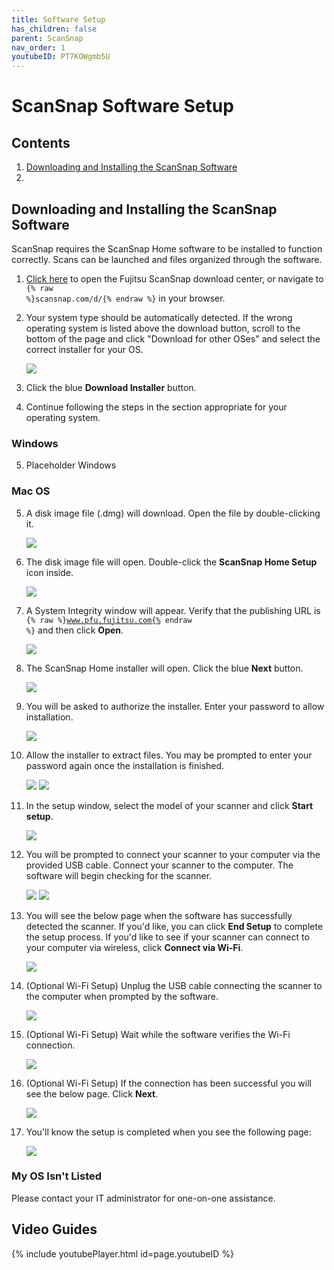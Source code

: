 ```yaml
---
title: Software Setup
has_children: false
parent: ScanSnap
nav_order: 1
youtubeID: PT7KOWgmb5U
---
```


# ScanSnap Software Setup

## Contents
1. <a href="#downloading-and-installing-the-scansnap-software">Downloading and Installing the ScanSnap Software</a>
2.

## Downloading and Installing the ScanSnap Software

ScanSnap requires the ScanSnap Home software to be installed to function correctly. Scans can be launched and files organized through the software.

1. <a href="scansnap.com/d/">Click here</a> to open the Fujitsu ScanSnap download center, or navigate to <code>{% raw %}scansnap.com/d/{% endraw %}</code> in your browser.
2. Your system type should be automatically detected. If the wrong operating system is listed above the download button, scroll to the bottom of the page and click "Download for other OSes" and select the correct installer for your OS.

     <a class="image" href="/assets/scansnap/macSoftware01.png"><img src="/assets/scansnap/macSoftware01.png" /></a>

3. Click the blue **Download Installer** button.
4. Continue following the steps in the section appropriate for your operating system.

### Windows
5. Placeholder Windows

### Mac OS
5. A disk image file (.dmg) will download. Open the file by double-clicking it.

     <a class="image" href="/assets/scansnap/macSoftware02.png"><img src="/assets/scansnap/macSoftware02.png" /></a>

6. The disk image file will open. Double-click the **ScanSnap Home Setup** icon inside.

     <a class="image" href="/assets/scansnap/macSoftware03.png"><img src="/assets/scansnap/macSoftware03.png" /></a>

7. A System Integrity window will appear. Verify that the publishing URL is <code>{% raw %}www.pfu.fujitsu.com{% endraw %}</code> and then click **Open**.

     <a class="image" href="/assets/scansnap/macSoftware04.png"><img src="/assets/scansnap/macSoftware04.png" /></a>

8. The ScanSnap Home installer will open. Click the blue **Next** button.

     <a class="image" href="/assets/scansnap/macSoftware05.png"><img src="/assets/scansnap/macSoftware05.png" /></a>

9. You will be asked to authorize the installer. Enter your password to allow installation.

     <a class="image" href="/assets/scansnap/macSoftware06.png"><img src="/assets/scansnap/macSoftware06.png" /></a>

10. Allow the installer to extract files. You may be prompted to enter your password again once the installation is finished.

     <a class="image" href="/assets/scansnap/macSoftware07.png"><img src="/assets/scansnap/macSoftware07.png" /></a>
     <a class="image" href="/assets/scansnap/macSoftware08.png"><img src="/assets/scansnap/macSoftware08.png" /></a>

11. In the setup window, select the model of your scanner and click **Start setup**.

     <a class="image" href="/assets/scansnap/macSoftware09.png"><img src="/assets/scansnap/macSoftware09.png" /></a>

12. You will be prompted to connect your scanner to your computer via the provided USB cable. Connect your scanner to the computer. The software will begin checking for the scanner.

     <a class="image" href="/assets/scansnap/macSoftware10.png"><img src="/assets/scansnap/macSoftware10.png" /></a>
     <a class="image" href="/assets/scansnap/macSoftware11.png"><img src="/assets/scansnap/macSoftware11.png" /></a>

13. You will see the below page when the software has successfully detected the scanner. If you'd like, you can click **End Setup** to complete the setup process. If you'd like to see if your scanner can connect to your computer via wireless, click **Connect via Wi-Fi**.

     <a class="image" href="/assets/scansnap/macSoftware12.png"><img src="/assets/scansnap/macSoftware12.png" /></a>

14. (Optional Wi-Fi Setup) Unplug the USB cable connecting the scanner to the computer when prompted by the software.

     <a class="image" href="/assets/scansnap/macSoftware13.png"><img src="/assets/scansnap/macSoftware13.png" /></a>

15. (Optional Wi-Fi Setup) Wait while the software verifies the Wi-Fi connection.

     <a class="image" href="/assets/scansnap/macSoftware14.png"><img src="/assets/scansnap/macSoftware14.png" /></a>

16. (Optional Wi-Fi Setup) If the connection has been successful you will see the below page. Click **Next**.

     <a class="image" href="/assets/scansnap/macSoftware15.png"><img src="/assets/scansnap/macSoftware15.png" /></a>

17. You'll know the setup is completed when you see the following page:

     <a class="image" href="/assets/scansnap/macSoftware16.png"><img src="/assets/scansnap/macSoftware16.png" /></a>

### My OS Isn't Listed
Please contact your IT administrator for one-on-one assistance.

## Video Guides
{% include youtubePlayer.html id=page.youtubeID %}
